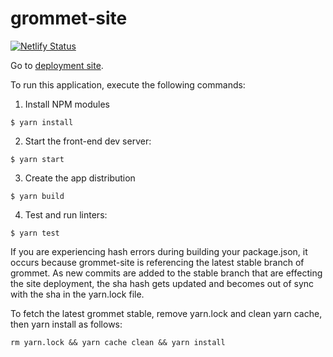 # grommet-site

[![Netlify Status](https://api.netlify.com/api/v1/badges/0ccebcd5-3c08-46b6-857d-bca551102609/deploy-status)](https://app.netlify.com/sites/upbeat-ardinghelli-95952e/deploys)

Go to [deployment site](https://v2.grommet.io/).

To run this application, execute the following commands:

1. Install NPM modules

```
$ yarn install
```

2. Start the front-end dev server:

```
$ yarn start
```

3. Create the app distribution

```
$ yarn build
```

4. Test and run linters:

```
$ yarn test
```

If you are experiencing hash errors during building your package.json, it occurs because grommet-site is referencing the latest stable branch of grommet. As new commits are added to the stable branch that are effecting the site deployment, the sha hash gets updated and becomes out of sync with the sha in the yarn.lock file.

To fetch the latest grommet stable, remove yarn.lock and clean yarn cache, then yarn install as follows:

```
rm yarn.lock && yarn cache clean && yarn install
```
